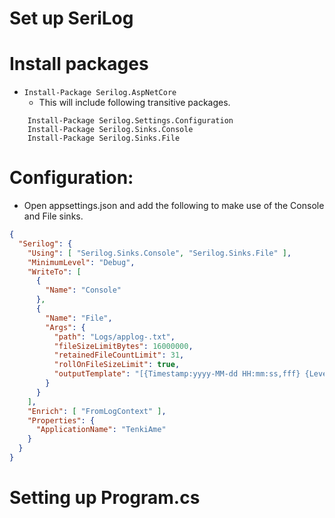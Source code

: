 # Set up SeriLog

# Install packages
- `Install-Package Serilog.AspNetCore`
  - This will include following transitive packages.
```Install-Package Serilog
    Install-Package Serilog.Settings.Configuration
    Install-Package Serilog.Sinks.Console
    Install-Package Serilog.Sinks.File
```

# Configuration:
- Open appsettings.json and add the following to make use of the Console and File sinks.
```json
{
  "Serilog": {
    "Using": [ "Serilog.Sinks.Console", "Serilog.Sinks.File" ],
    "MinimumLevel": "Debug",
    "WriteTo": [
      {
        "Name": "Console"
      },
      {
        "Name": "File",
        "Args": {
          "path": "Logs/applog-.txt",
          "fileSizeLimitBytes": 16000000,
          "retainedFileCountLimit": 31,
          "rollOnFileSizeLimit": true,
          "outputTemplate": "[{Timestamp:yyyy-MM-dd HH:mm:ss,fff} {Level:u4}] {Message:lj} ({SourceContext} {RequestId}){NewLine}{Exception}"
        }
      }
    ],
    "Enrich": [ "FromLogContext" ],
    "Properties": {
      "ApplicationName": "TenkiAme"
    }
  }
}
```

# Setting up Program.cs
